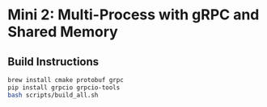 # Mini 2: Multi-Process with gRPC and Shared Memory

## Build Instructions

```bash
brew install cmake protobuf grpc
pip install grpcio grpcio-tools
bash scripts/build_all.sh
